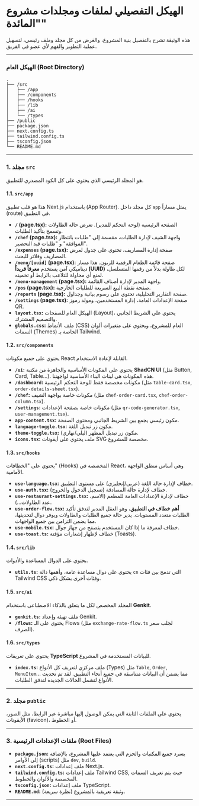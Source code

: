 # الهيكل التفصيلي لملفات ومجلدات مشروع "المائدة"

هذه الوثيقة تشرح بالتفصيل بنية المشروع، والغرض من كل مجلد وملف رئيسي، لتسهيل عملية التطوير والفهم لأي عضو في الفريق.

---

### الهيكل العام (Root Directory)

```
.
├── /src
│   ├── /app
│   ├── /components
│   ├── /hooks
│   ├── /lib
│   ├── /ai
│   └── /types
├── /public
├── package.json
├── next.config.ts
├── tailwind.config.ts
├── tsconfig.json
└── README.md
```

---

### 1. مجلد `src`

هو المجلد الرئيسي الذي يحتوي على كل الكود المصدري للتطبيق.

#### 1.1. `src/app`
هذا هو قلب تطبيق Next.js باستخدام (App Router). كل مجلد داخل `app` يمثل مساراً (route) في التطبيق.

*   **`/` (page.tsx):** الصفحة الرئيسية (لوحة التحكم للمدير). تعرض حالة الطاولات وتسمح بتأكيد الطلبات.
*   **`/chef` (page.tsx):** واجهة الشيف لإدارة الطلبات، مقسمة إلى "طلبات بانتظار الموافقة" و "طلبات قيد التحضير".
*   **`/expenses` (page.tsx):** صفحة إدارة المصاريف، تحتوي على جدول لعرض المصاريف وفلاتر للبحث.
*   **`/menu/[uuid]` (page.tsx):** صفحة قائمة الطعام الرقمية للزبون. هذا مسار ديناميكي آمن يستخدم **معرفاً فريداً (UUID)** لكل طاولة بدلاً من رقمها المتسلسل، لمنع أي محاولة للتلاعب بالرابط أو تخمينه.
*   **`/menu-management` (page.tsx):** واجهة المدير لإدارة أصناف القائمة.
*   **`/pos` (page.tsx):** صفحة نقطة البيع السريعة للطلبات الخارجية.
*   **`/reports` (page.tsx):** صفحة التقارير التحليلية، تحتوي على رسوم بيانية وجداول.
*   **`/settings` (page.tsx):** صفحة الإعدادات العامة، إدارة المستخدمين، ومولد رموز QR.
*   **`layout.tsx`:** الهيكل العام للصفحات (Layout)، يحتوي على الشريط الجانبي والتصميم المشترك.
*   **`globals.css`:** ملف الأنماط (CSS) العام للمشروع، ويحتوي على متغيرات ألوان السمات (Themes) الخاصة بـ Tailwind.

#### 1.2. `src/components`
يحتوي على جميع مكونات React القابلة لإعادة الاستخدام.

*   **`/ui`:** يحتوي على المكونات الأساسية والجاهزة من مكتبة **ShadCN UI** (مثل Button, Card, Table...). هذه المكونات هي لبنات البناء الأساسية لواجهتنا.
*   **`/dashboard`:** مكونات مخصصة فقط للوحة التحكم الرئيسية (مثل `table-card.tsx`, `order-details-sheet.tsx`).
*   **`/chef`:** مكونات خاصة بواجهة الشيف (مثل `chef-order-card.tsx`, `chef-order-column.tsx`).
*   **`/settings`:** مكونات خاصة بصفحة الإعدادات (مثل `qr-code-generator.tsx`, `user-management.tsx`).
*   **`app-content.tsx`:** مكون رئيسي يجمع بين الشريط الجانبي ومحتوى الصفحة.
*   **`language-toggle.tsx`:** مكون زر تبديل اللغة.
*   **`theme-toggle.tsx`:** مكون زر تبديل المظهر (ليلي/نهاري).
*   **`icons.tsx`:** ملف يحتوي على أيقونات SVG مخصصة للمشروع.

#### 1.3. `src/hooks`
يحتوي على "الخطافات" (Hooks) المخصصة في React، وهي أساس منطق الواجهة الأمامية.

*   **`use-language.tsx`:** خطاف لإدارة حالة اللغة (عربي/إنجليزي) على مستوى التطبيق.
*   **`use-auth.tsx`:** خطاف لإدارة حالة المصادقة (تسجيل الدخول والخروج).
*   **`use-restaurant-settings.tsx`:** خطاف لإدارة الإعدادات العامة للمطعم (الاسم، عدد الطاولات...).
*   **`use-order-flow.tsx`:** **أهم خطاف في التطبيق**، وهو العقل المدبر لتدفق تأكيد الطلبات متعدد المستويات. يدير حالة جميع الطلبات والطاولات ويوفر دوال لتحديثها، مما يضمن التزامن بين جميع الواجهات.
*   **`use-mobile.tsx`:** خطاف لمعرفة ما إذا كان المستخدم يتصفح من جهاز جوال.
*   **`use-toast.ts`:** خطاف لإظهار إشعارات مؤقتة (Toasts).

#### 1.4. `src/lib`
يحتوي على الدوال المساعدة والأدوات.

*   **`utils.ts`:** يحتوي على دوال مساعدة عامة، وأهمها دالة `cn` التي تدمج بين فئات Tailwind CSS وفئات أخرى بشكل ذكي.

#### 1.5. `src/ai`
المجلد المخصص لكل ما يتعلق بالذكاء الاصطناعي باستخدام **Genkit**.

*   **`genkit.ts`:** ملف تهيئة وإعداد Genkit.
*   **`/flows`:** يحتوي على الـ Flows (مثل `exchange-rate-flow.ts` لجلب سعر الصرف).

#### 1.6. `src/types`
يحتوي على تعريفات **TypeScript** للبيانات المستخدمة في المشروع.

*   **`index.ts`:** ملف مركزي لتعريف كل الأنواع (Types) مثل `Table`, `Order`, `MenuItem`... مما يضمن أن البيانات متناسقة في جميع أنحاء التطبيق. لقد تم تحديث الأنواع لتشمل الحالات الجديدة لتدفق الطلبات.

---

### 2. مجلد `public`

يحتوي على الملفات الثابتة التي يمكن الوصول إليها مباشرة عبر الرابط، مثل الصور، الأيقونات (favicon)، أو الخطوط.

---

### 3. ملفات الإعدادات الرئيسية (Root Files)

*   **`package.json`:** يسرد جميع المكتبات والحزم التي يعتمد عليها المشروع، بالإضافة إلى الأوامر (scripts) مثل `dev`, `build`.
*   **`next.config.ts`:** ملف إعدادات Next.js.
*   **`tailwind.config.ts`:** ملف إعدادات Tailwind CSS, حيث يتم تعريف السمات المخصصة والألوان والخطوط.
*   **`tsconfig.json`:** ملف إعدادات TypeScript.
*   **`README.md`:** وثيقة تعريفية بالمشروع (نظرة سريعة).
---
